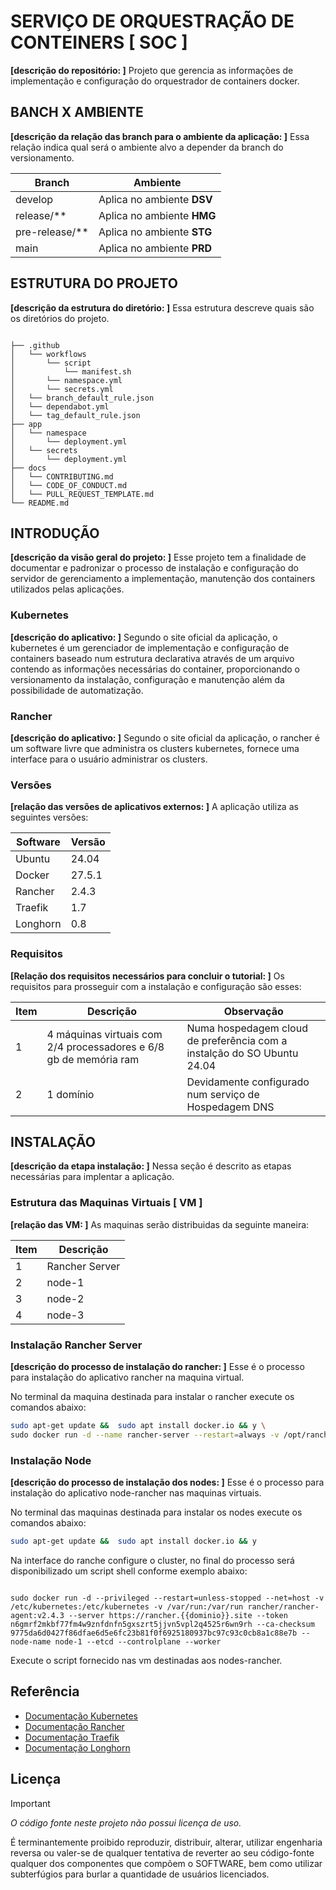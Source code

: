 # SERVIÇO DE ORQUESTRAÇÃO DE CONTEINERS [ SOC ]

__[descrição do repositório: ]__ Projeto que gerencia as informações de implementação e configuração do orquestrador de containers docker.

## BANCH X AMBIENTE

__[descrição da relação das branch para o ambiente da aplicação: ]__ Essa relação indica qual será o ambiente alvo a depender da branch do versionamento.

| Branch | Ambiente |
| --- | --- |
| develop | Aplica no ambiente __DSV__ |
| release/** | Aplica no ambiente __HMG__ |
| pre-release/** | Aplica no ambiente __STG__ |
| main | Aplica no ambiente __PRD__ |

## ESTRUTURA DO PROJETO

__[descrição da estrutura do diretório: ]__ Essa estrutura descreve quais são os diretórios do projeto.

``` text

├── .github
│   └── workflows
│       └── script
│           └── manifest.sh
│       └── namespace.yml
│       └── secrets.yml
│   └── branch_default_rule.json
│   └── dependabot.yml
│   └── tag_default_rule.json
├── app
│   └── namespace
│       └── deployment.yml
│   └── secrets
│       └── deployment.yml
├── docs
│   └── CONTRIBUTING.md
│   └── CODE_OF_CONDUCT.md
│   └── PULL_REQUEST_TEMPLATE.md
└── README.md
```

## INTRODUÇÃO

__[descrição da visão geral do projeto: ]__ Esse projeto tem a finalidade de documentar e padronizar o processo de instalação e configuração do servidor de gerenciamento a implementação, manutenção dos containers utilizados pelas aplicações.

### Kubernetes

__[descrição do aplicativo: ]__ Segundo o site oficial da aplicação, o kubernetes é um gerenciador de implementação e configuração de containers baseado num estrutura declarativa através de um arquivo contendo as informações necessárias do container, proporcionando o versionamento da instalação, configuração e manutenção além da possibilidade de automatização.

### Rancher

__[descrição do aplicativo: ]__ Segundo o site oficial da aplicação, o rancher é um software livre que administra os clusters kubernetes, fornece uma interface para o usuário administrar os clusters.

### Versões

__[relação das versões de aplicativos externos: ]__ A aplicação utiliza as seguintes versões:

| Software | Versão |
| --- | --- |
| Ubuntu | 24.04 |
| Docker | 27.5.1 |
| Rancher | 2.4.3 |
| Traefik | 1.7 |
| Longhorn | 0.8 |

### Requisitos

__[Relação dos requisitos necessários para concluir o tutorial: ]__ Os requisitos para prosseguir com a instalação e configuração são esses:

| Item | Descrição | Observação |
| --- | --- | --- |
| 1 | 4 máquinas virtuais com 2/4 processadores e 6/8 gb de memória ram | Numa hospedagem cloud de preferência com a instalção do SO Ubuntu 24.04|
| 2 | 1 domínio  | Devidamente configurado num serviço de Hospedagem DNS |

## INSTALAÇÃO

__[descrição da etapa instalação: ]__ Nessa seção é descrito as etapas necessárias para implentar a aplicação.

### Estrutura das Maquinas Virtuais [ VM ]

__[relação das VM: ]__ As maquinas serão distribuidas da seguinte maneira:

| Item | Descrição |
| --- | --- |
| 1 | Rancher Server |
| 2 | node-1 |
| 3 | node-2 |
| 4 | node-3 |

### Instalação Rancher Server

__[descrição do processo de instalação do rancher: ]__ Esse é o processo para instalação do aplicativo rancher na maquina virtual.

No terminal da maquina destinada para instalar o rancher execute os comandos abaixo:

```sh
sudo apt-get update &&  sudo apt install docker.io && y \
sudo docker run -d --name rancher-server --restart=always -v /opt/rancher:/var/lib/rancher  -p 80:80 -p 443:443 rancher/rancher:v2.4.3
```

### Instalação Node

__[descrição do processo de instalação dos nodes: ]__ Esse é o processo para instalação do aplicativo node-rancher nas maquinas virtuais.

No terminal das maquinas destinada para instalar os nodes execute os comandos abaixo:

```sh
sudo apt-get update &&  sudo apt install docker.io && y
```

Na interface do ranche configure o cluster, no final do processo será disponibilizado um script shell conforme exemplo abaixo:

``` text

sudo docker run -d --privileged --restart=unless-stopped --net=host -v /etc/kubernetes:/etc/kubernetes -v /var/run:/var/run rancher/rancher-agent:v2.4.3 --server https://rancher.{{dominio}}.site --token n6gmrf2mkbf77fm4w9znfdnfn5gxszrt5jjvn5vpl2q4525r6wn9rh --ca-checksum 9775da6d0427f86dfae6d5e6fc23b81f0f6925180937bc97c93c0cb8a1c88e7b --node-name node-1 --etcd --controlplane --worker

```

Execute o script fornecido nas vm destinadas aos nodes-rancher.

## Referência

- [Documentação Kubernetes](https://kubernetes.io/pt-br/docs/concepts/overview/)
- [Documentação Rancher](https://rancher.com/docs/)
- [Documentação Traefik](https://doc.traefik.io/traefik/)
- [Documentação Longhorn](https://longhorn.io/)

## Licença

> [!IMPORTANT]
> *O código fonte neste projeto não possui licença de uso.*

É terminantemente proibido reproduzir, distribuir, alterar, utilizar engenharia reversa ou valer-se de qualquer tentativa de reverter ao seu código-fonte qualquer dos componentes que compõem o SOFTWARE, bem como utilizar subterfúgios para burlar a quantidade de usuários licenciados.
